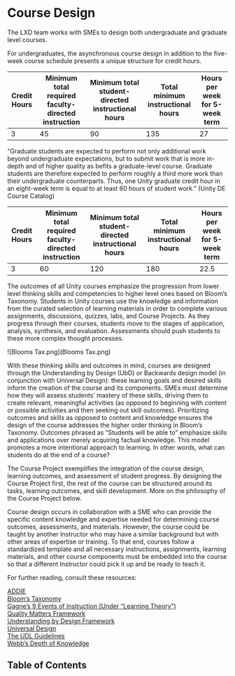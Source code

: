 # Course Design


The LXD team works with SMEs to design both undergraduate and graduate level courses.

For undergraduates, the asynchronous course design in addition to the five-week course schedule presents a unique structure for credit hours.



| Credit Hours | Minimum total required faculty-directed instruction | Minimum total student-directed instructional hours | Total minimum instructional hours | Hours per week for 5-week term |
|--------------|-----------------------------------------------------|----------------------------------------------------|-----------------------------------|--------------------------------|
| 3            | 45                                                  | 90                                                 | 135                               | 27                             |

“Graduate students are expected to perform not only additional work beyond undergraduate expectations, but to submit work that is more in-depth and of higher quality as befits a graduate-level course. Graduate students are therefore expected to perform roughly a third more work than their undergraduate counterparts. Thus, one Unity graduate credit hour in an eight-week term is equal to at least 60 hours of student work.” (Unity DE Course Catalog)

| Credit Hours | Minimum total required faculty-directed instruction | Minimum total student-directed instructional hours | Total minimum instructional hours | Hours per week for 5-week term |
|--------------|-----------------------------------------------------|----------------------------------------------------|-----------------------------------|--------------------------------|
| 3            | 60                                                  | 120                                                | 180                               | 22.5                           |




The outcomes of all Unity courses emphasize the progression from lower level thinking skills and competencies to higher level ones based on Bloom’s Taxonomy. Students in Unity courses use the knowledge and information from the curated selection of learning materials in order to complete various assignments, discussions, quizzes, labs, and Course Projects. As they progress through their courses, students move to the stages of application, analysis, synthesis, and evaluation. Assessments should push students to these more complex thought processes.

![Blooms Tax.png](Blooms Tax.png)

With these thinking skills and outcomes in mind, courses are designed through the Understanding by Design (UbD) or Backwards design model (in conjunction with Universal Design): these learning goals and desired skills inform the creation of the course and its components. SMEs must determine how they will assess students’ mastery of these skills, driving them to create relevant, meaningful activities (as opposed to beginning with content or possible activities and then seeking out skill outcomes). Prioritizing outcomes and skills as opposed to content and knowledge ensures the design of the course addresses the higher order thinking in Bloom’s Taxonomy. Outcomes phrased as “Students will be able to” emphasize skills and applications over merely acquiring factual knowledge. This model promotes a more intentional approach to learning. In other words, what can students do at the end of a course?

The Course Project exemplifies the integration of the course design, learning outcomes, and assessment of student progress. By designing the Course Project first, the rest of the course can be structured around its tasks, learning outcomes, and skill development. More on the philosophy of the Course Project below.

Course design occurs in collaboration with a SME who can provide the specific content knowledge and expertise needed for determining course outcomes, assessments, and materials. However, the course could be taught by another Instructor who may have a similar background but with other areas of expertise or training. To that end, courses follow a standardized template and all necessary instructions, assignments, learning materials, and other course components must be embedded into the course so that a different Instructor could pick it up and be ready to teach it.

For further reading, consult these resources:

[ADDIE](https://www.lib.purdue.edu/sites/default/files/directory/butler38/ADDIE.pdf)   
[Bloom’s Taxonomy](https://www.cebm.net/wp-content/uploads/2016/09/Blooms-Taxonomy-Teacher-Planning-Kit.pdf)   
[Gagne’s 9 Events of Instruction (Under “Learning Theory”)](https://www.niu.edu/facdev/_pdf/guide/learning/gagnes_nine_events_instruction.pdf)   
[Quality Matters Framework](https://www.qualitymatters.org/sites/default/files/PDFs/StandardsfromtheQMHigherEducationRubric.pdf)   
[Understanding by Design Framework](https://cft.vanderbilt.edu/guides-sub-pages/understanding-by-design/)   
[Universal Design](https://www.washington.edu/doit/what-universal-design-0)   
[The UDL Guidelines](https://udlguidelines.cast.org/)   
[Webb’s Depth of Knowledge](https://www.aps.edu/sapr/documents/resources/Webbs_DOK_Guide.pdf)

## Table of Contents
<toc></toc>
